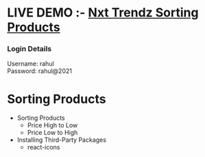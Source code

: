 # LIVE DEMO :-  <a href="https://nxttendsortnk.ccbp.tech/">Nxt Trendz Sorting Products</a>
### Login Details
Username: rahul </br>
Password: rahul@2021

# Sorting Products

- Sorting Products
  - Price High to Low
  - Price Low to High
- Installing Third-Party Packages
  - react-icons
